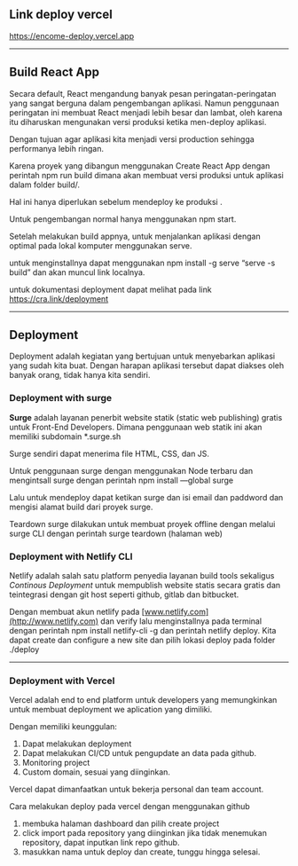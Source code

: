 ## Link deploy vercel 
https://encome-deploy.vercel.app

---

## Build React App

Secara default, React mengandung banyak pesan peringatan-peringatan yang sangat berguna dalam pengembangan aplikasi. Namun penggunaan peringatan ini membuat React menjadi lebih besar dan lambat, oleh karena itu diharuskan mengunakan versi produksi ketika men-deploy aplikasi. 

Dengan tujuan agar aplikasi kita menjadi versi production sehingga performanya lebih ringan.

Karena proyek yang dibangun menggunakan Create React App dengan perintah npm run build dimana akan membuat versi produksi untuk aplikasi dalam folder build/. 

Hal ini hanya diperlukan sebelum mendeploy ke produksi .

Untuk pengembangan normal hanya menggunakan npm start.

 Setelah melakukan build appnya, untuk menjalankan aplikasi dengan optimal pada lokal komputer menggunakan serve.

untuk menginstallnya dapat menggunakan npm install -g serve “serve -s build” dan akan muncul link localnya. 

untuk dokumentasi deployment dapat melihat pada link https://cra.link/deployment 

---

## Deployment

Deployment adalah kegiatan yang bertujuan untuk menyebarkan aplikasi yang sudah kita buat. Dengan harapan aplikasi tersebut dapat diakses oleh banyak orang, tidak hanya kita sendiri.

### Deployment with surge

**Surge** adalah layanan penerbit website statik (static web publishing) gratis untuk Front-End Developers. Dimana penggunaan web statik ini akan memiliki subdomain *.surge.sh

Surge sendiri dapat menerima file HTML, CSS, dan JS.

Untuk penggunaan surge dengan menggunakan Node terbaru dan mengintsall surge dengan perintah npm install —global surge

Lalu untuk mendeploy dapat ketikan surge dan isi email dan paddword dan mengisi alamat build dari proyek surge.

Teardown surge dilakukan untuk membuat proyek offline dengan melalui surge CLI dengan perintah surge teardown (halaman web)

### Deployment with Netlify CLI

Netlify adalah salah satu platform penyedia layanan build tools sekaligus *Continous Deployment* untuk mempublish website statis secara gratis dan teintegrasi dengan git host seperti github, gitlab dan bitbucket.

Dengan membuat akun netlify pada [www.netlify.com](http://www.netlify.com) dan verify lalu menginstallnya pada terminal dengan perintah npm install netlify-cli -g dan perintah netlify deploy. Kita dapat create dan configure a new site dan pilih lokasi deploy pada folder ./deploy

---

### Deployment with Vercel

Vercel adalah end to end platform untuk developers yang memungkinkan untuk membuat deployment we aplication yang dimiliki.

Dengan memiliki keunggulan:

1. Dapat melakukan deployment
2. Dapat melakukan CI/CD untuk pengupdate an data pada github.
3. Monitoring project 
4. Custom domain, sesuai yang diinginkan.

Vercel dapat dimanfaatkan untuk bekerja personal dan team account.

Cara melakukan deploy pada vercel dengan menggunakan github

1. membuka halaman dashboard dan pilih create project
2. click import pada repository yang diinginkan jika tidak menemukan repository, dapat inputkan link repo github.
3. masukkan nama untuk deploy dan create, tunggu hingga selesai.